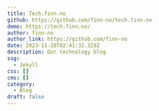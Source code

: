 ```yaml
---
title: Tech.finn.no
github: https://github.com/finn-no/tech.finn.no
demo: https://tech.finn.no/
author: finn-no
author_link: https://github.com/finn-no
date: 2023-11-28T02:41:32.329Z
description: Our technology blog
ssg:
  - Jekyll
css: []
cms: []
category:
  - Blog
draft: false
---
```

